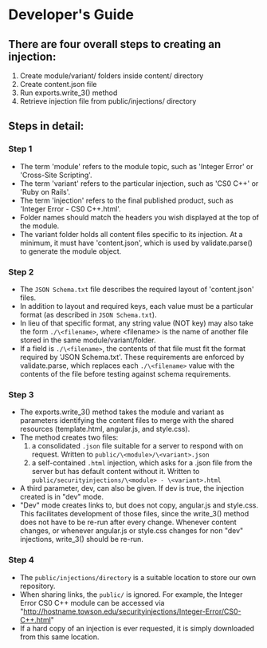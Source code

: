 # Developer's Guide

## There are four overall steps to creating an injection:
1. Create module/variant/ folders inside content/ directory
2. Create content.json file
3. Run exports.write_3() method
4. Retrieve injection file from public/injections/ directory

## Steps in detail:

### Step 1 
- The term 'module' refers to the module topic, such as 'Integer Error' or 'Cross-Site Scripting'.
- The term 'variant' refers to the particular injection, such as 'CS0 C++' or 'Ruby on Rails'.
- The term 'injection' refers to the final published product, such as 'Integer Error - CS0 C++.html'.
- Folder names should match the headers you wish displayed at the top of the module.
- The variant folder holds all content files specific to its injection. At a minimum, it must have 'content.json', which is used by validate.parse() to generate the module object.

### Step 2
- The `JSON Schema.txt` file describes the required layout of 'content.json' files.
- In addition to layout and required keys, each value must be a particular format (as described in `JSON Schema.txt`).
- In lieu of that specific format, any string value (NOT key) may also take the form `./\<filename>`, where \<filename> is the name of another file stored in the same module/variant/folder.
- If a field is `./\<filename>`, the contents of that file must fit the format required by 'JSON Schema.txt'.
These requirements are enforced by validate.parse, which replaces each `./\<filename>` value with the contents of the file before testing against schema requirements.

### Step 3
- The exports.write_3() method takes the module and variant as parameters identifying the content files to merge with the shared resources (template.html, angular.js, and style.css).
- The method creates two files:
  1) a consolidated `.json` file suitable for a server to respond with on request. Written to `public/\<module>/\<variant>.json`
  2) a self-contained `.html` injection, which asks for a .json file from the server but has default content without it. Written to `public/securityinjections/\<module> - \<variant>.html`
- A third parameter, dev, can also be given. If dev is true, the injection created is in "dev" mode.
- "Dev" mode creates links to, but does not copy, angular.js and style.css. This facilitates development of those files, since the write_3() method does not have to be re-run after every change.
Whenever content changes, or whenever angular.js or style.css changes for non "dev" injections, write_3() should be re-run.

### Step 4
- The `public/injections/directory` is a suitable location to store our own repository.
- When sharing links, the `public/` is ignored. For example, the Integer Error CS0 C++ module can be accessed via "http://hostname.towson.edu/securityinjections/Integer-Error/CS0-C++.html"
- If a hard copy of an injection is ever requested, it is simply downloaded from this same location. 
